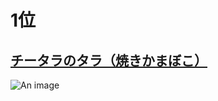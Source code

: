# 1位

## [チータラのタラ（焼きかまぼこ）](https://www.amazon.co.jp/dp/B00LBWP7HM)

![An image](https://images-na.ssl-images-amazon.com/images/I/51W2ck6YW3L._AC_.jpg)
